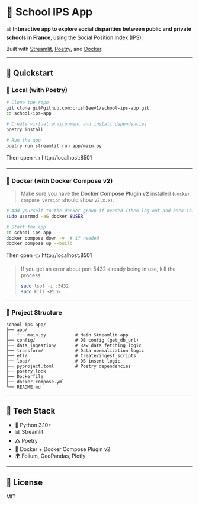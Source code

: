 # 🏫 School IPS App

📊 **Interactive app to explore social disparities between public and private schools in France**, using the Social Position Index (IPS).

Built with [Streamlit](https://streamlit.io), [Poetry](https://python-poetry.org), and [Docker](https://www.docker.com/).

---

## 🚀 Quickstart

### 🔧 Local (with Poetry)

```bash
# Clone the repo
git clone git@github.com:crish1eev1/school-ips-app.git
cd school-ips-app

# Create virtual environment and install dependencies
poetry install

# Run the app
poetry run streamlit run app/main.py
```

Then open 👈 http://localhost:8501

---

### 🐳 Docker (with Docker Compose v2)

> Make sure you have the **Docker Compose Plugin v2** installed (`docker compose version` should show `v2.x.x`).

```bash
# Add yourself to the docker group if needed (then log out and back in)
sudo usermod -aG docker $USER

# Start the app
cd school-ips-app
docker compose down -v  # if needed
docker compose up --build
```

Then open 👈 http://localhost:8501

> If you get an error about port 5432 already being in use, kill the process:
>
> ```bash
> sudo lsof -i :5432
> sudo kill <PID>
> ```

---

### 📁 Project Structure

```
school-ips-app/
├── app/
│   └── main.py           # Main Streamlit app
├── config/               # DB config (get_db_url)
├── data_ingestion/       # Raw data fetching logic
├── transform/            # Data normalization logic
├── etl/                  # Create/ingest scripts
├── load/                 # DB insert logic
├── pyproject.toml        # Poetry dependencies
├── poetry.lock
├── Dockerfile
├── docker-compose.yml
└── README.md
```

---

## 🧱 Tech Stack

- 🐍 Python 3.10+
- 📊 Streamlit
- 🛆 Poetry
- 🐳 Docker + Docker Compose Plugin v2
- 🌍 Folium, GeoPandas, Plotly

---

## 📜 License

MIT
